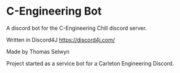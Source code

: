 # C-Engineering Bot
A discord bot for the C-Engineering Chill discord server. 

Written in Discord4J
https://discord4j.com/

Made by Thomas Selwyn

Project started as a service bot for a Carleton Engineering Discord.
